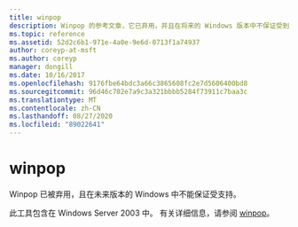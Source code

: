 ```yaml
---
title: winpop
description: Winpop 的参考文章，它已弃用，并且在将来的 Windows 版本中不保证受到支持。
ms.topic: reference
ms.assetid: 52d2c6b1-971e-4a0e-9e6d-0713f1a74937
author: coreyp-at-msft
ms.author: coreyp
manager: dongill
ms.date: 10/16/2017
ms.openlocfilehash: 9176fbe64bdc3a66c3865608fc2e7d5606400bd8
ms.sourcegitcommit: 96d46c702e7a9c3a321bbbb5284f73911c7baa3c
ms.translationtype: MT
ms.contentlocale: zh-CN
ms.lasthandoff: 08/27/2020
ms.locfileid: "89022641"
---
```

# <a name="winpop"></a>winpop



Winpop 已被弃用，且在未来版本的 Windows 中不能保证受支持。

此工具包含在 Windows Server 2003 中。 有关详细信息，请参阅 [winpop](/previous-versions/orphan-topics/ws.10/cc772824(v=ws.10))。
